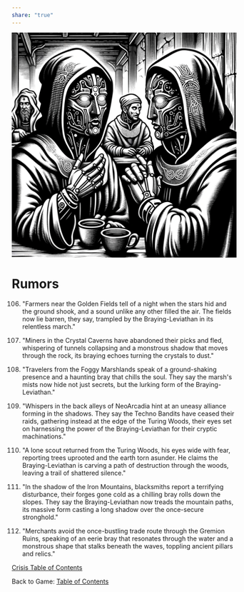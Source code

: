 ```yaml
---
share: "true"
---
```

![rumors.png](../../originals/rumors.png)
# Rumors


0106. "Farmers near the Golden Fields tell of a night when the stars hid and the ground shook, and a sound unlike any other filled the air. The fields now lie barren, they say, trampled by the Braying-Leviathan in its relentless march."

0303. "Miners in the Crystal Caverns have abandoned their picks and fled, whispering of tunnels collapsing and a monstrous shadow that moves through the rock, its braying echoes turning the crystals to dust."

0307. "Travelers from the Foggy Marshlands speak of a ground-shaking presence and a haunting bray that chills the soul. They say the marsh's mists now hide not just secrets, but the lurking form of the Braying-Leviathan."

0401. "Whispers in the back alleys of NeoArcadia hint at an uneasy alliance forming in the shadows. They say the Techno Bandits have ceased their raids, gathering instead at the edge of the Turing Woods, their eyes set on harnessing the power of the Braying-Leviathan for their cryptic machinations."

0502. "A lone scout returned from the Turing Woods, his eyes wide with fear, reporting trees uprooted and the earth torn asunder. He claims the Braying-Leviathan is carving a path of destruction through the woods, leaving a trail of shattered silence."

0808. "In the shadow of the Iron Mountains, blacksmiths report a terrifying disturbance, their forges gone cold as a chilling bray rolls down the slopes. They say the Braying-Leviathan now treads the mountain paths, its massive form casting a long shadow over the once-secure stronghold."

0906. "Merchants avoid the once-bustling trade route through the Gremion Ruins, speaking of an eerie bray that resonates through the water and a monstrous shape that stalks beneath the waves, toppling ancient pillars and relics."


[Crisis Table of Contents](Crisis/Leviathan-Awakes/Table-of-Contents)

Back to Game: [Table of Contents](../../Table-of-Contents.md#)

